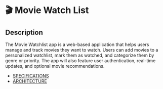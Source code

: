 <h1>🎬 Movie Watch List</h1>

<h2>Description</h2>
<p>The Movie Watchlist app is a web-based application that helps users manage and track movies they want to watch. Users can add movies to a personalized watchlist, mark them as watched, and categorize them by genre or priority. The app will also feature user authentication, real-time updates, and optional movie recommendations.</p>

 - [SPECIFICATIONS](https://github.com/Daniel-Marais-01/Movie-Watchlist/blob/main/SPECIFICATION.md)
 - [ARCHITECTURE](https://github.com/Daniel-Marais-01/Movie-Watchlist/blob/main/ARCHITECTURE.md)
